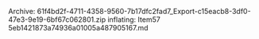 Archive:  61f4bd2f-4711-4358-9560-7b17dfc2fad7_Export-c15eacb8-3df0-47e3-9e19-6bf67c062801.zip
  inflating: Item57 5eb1421873a74936a01005a487905167.md  
